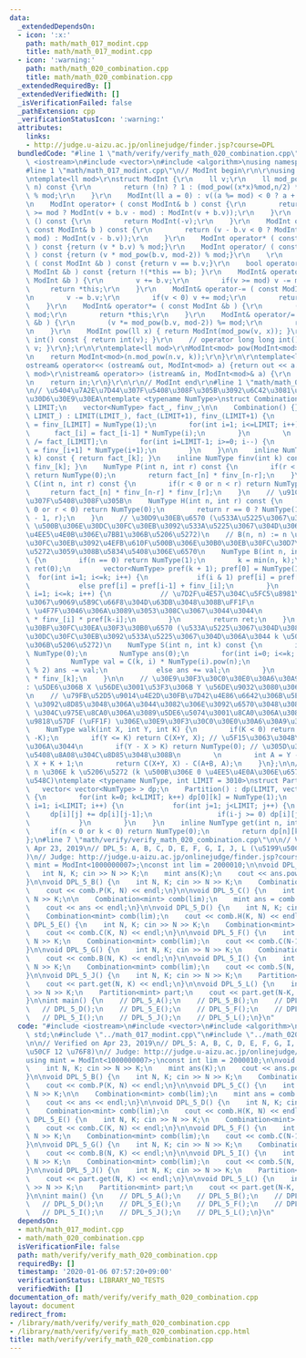 ```yaml
---
data:
  _extendedDependsOn:
  - icon: ':x:'
    path: math/math_017_modint.cpp
    title: math/math_017_modint.cpp
  - icon: ':warning:'
    path: math/math_020_combination.cpp
    title: math/math_020_combination.cpp
  _extendedRequiredBy: []
  _extendedVerifiedWith: []
  _isVerificationFailed: false
  _pathExtension: cpp
  _verificationStatusIcon: ':warning:'
  attributes:
    links:
    - http://judge.u-aizu.ac.jp/onlinejudge/finder.jsp?course=DPL
  bundledCode: "#line 1 \"math/verify/verify_math_020_combination.cpp\"\n#include\
    \ <iostream>\n#include <vector>\n#include <algorithm>\nusing namespace std;\n\
    #line 1 \"math/math_017_modint.cpp\"\n// ModInt begin\r\n\r\nusing ll = long long;\r\
    \ntemplate<ll mod>\r\nstruct ModInt {\r\n    ll v;\r\n    ll mod_pow(ll x, ll\
    \ n) const {\r\n        return (!n) ? 1 : (mod_pow((x*x)%mod,n/2) * ((n&1)?x:1))\
    \ % mod;\r\n    }\r\n    ModInt(ll a = 0) : v((a %= mod) < 0 ? a + mod : a) {}\r\
    \n    ModInt operator+ ( const ModInt& b ) const {\r\n        return (v + b.v\
    \ >= mod ? ModInt(v + b.v - mod) : ModInt(v + b.v));\r\n    }\r\n    ModInt operator-\
    \ () const {\r\n        return ModInt(-v);\r\n    }\r\n    ModInt operator- (\
    \ const ModInt& b ) const {\r\n        return (v - b.v < 0 ? ModInt(v - b.v +\
    \ mod) : ModInt(v - b.v));\r\n    }\r\n    ModInt operator* ( const ModInt& b\
    \ ) const {return (v * b.v) % mod;}\r\n    ModInt operator/ ( const ModInt& b\
    \ ) const {return (v * mod_pow(b.v, mod-2)) % mod;}\r\n    \r\n    bool operator==\
    \ ( const ModInt &b ) const {return v == b.v;}\r\n    bool operator!= ( const\
    \ ModInt &b ) const {return !(*this == b); }\r\n    ModInt& operator+= ( const\
    \ ModInt &b ) {\r\n        v += b.v;\r\n        if(v >= mod) v -= mod;\r\n   \
    \     return *this;\r\n    }\r\n    ModInt& operator-= ( const ModInt &b ) {\r\
    \n        v -= b.v;\r\n        if(v < 0) v += mod;\r\n        return *this;\r\n\
    \    }\r\n    ModInt& operator*= ( const ModInt &b ) {\r\n        (v *= b.v) %=\
    \ mod;\r\n        return *this;\r\n    }\r\n    ModInt& operator/= ( const ModInt\
    \ &b ) {\r\n        (v *= mod_pow(b.v, mod-2)) %= mod;\r\n        return *this;\r\
    \n    }\r\n    ModInt pow(ll x) { return ModInt(mod_pow(v, x)); }\r\n    // operator\
    \ int() const { return int(v); }\r\n    // operator long long int() const { return\
    \ v; }\r\n};\r\n\r\ntemplate<ll mod>\r\nModInt<mod> pow(ModInt<mod> n, ll k) {\r\
    \n    return ModInt<mod>(n.mod_pow(n.v, k));\r\n}\r\n\r\ntemplate<ll mod>\r\n\
    ostream& operator<< (ostream& out, ModInt<mod> a) {return out << a.v;}\r\ntemplate<ll\
    \ mod>\r\nistream& operator>> (istream& in, ModInt<mod>& a) {\r\n    in >> a.v;\r\
    \n    return in;\r\n}\r\n\r\n// ModInt end\r\n#line 1 \"math/math_020_combination.cpp\"\
    \n// \u5404\u7A2E\u7D44\u307F\u5408\u308F\u305B\u3092\u6C42\u3081\u308B\u30E9\u30A4\
    \u30D6\u30E9\u30EA\ntemplate <typename NumType>\nstruct Combination {\n    int\
    \ LIMIT;\n    vector<NumType> fact_, finv_;\n\n    Combination() {}\n    Combination(int\
    \ LIMIT_) : LIMIT(LIMIT_), fact_(LIMIT+1), finv_(LIMIT+1) {\n        fact_[0]\
    \ = finv_[LIMIT] = NumType(1);\n        for(int i=1; i<=LIMIT; i++) {\n      \
    \      fact_[i] = fact_[i-1] * NumType(i);\n        }\n        \n        finv_[LIMIT]\
    \ /= fact_[LIMIT];\n        for(int i=LIMIT-1; i>=0; i--) {\n            finv_[i]\
    \ = finv_[i+1] * NumType(i+1);\n        }\n    }\n\n    inline NumType fact(int\
    \ k) const { return fact_[k]; }\n    inline NumType finv(int k) const { return\
    \ finv_[k]; }\n    NumType P(int n, int r) const {\n        if(r < 0 or n < r)\
    \ return NumType(0);\n        return fact_[n] * finv_[n-r];\n    }\n    NumType\
    \ C(int n, int r) const {\n        if(r < 0 or n < r) return NumType(0);\n   \
    \     return fact_[n] * finv_[n-r] * finv_[r];\n    }\n    // \u91CD\u8907\u7D44\
    \u307F\u5408\u308F\u305B\n    NumType H(int n, int r) const {\n        if(n <\
    \ 0 or r < 0) return NumType(0);\n        return r == 0 ? NumType(1) : C(n + r\
    \ - 1, r);\n    }\n    // \u30D9\u30EB\u6570 (\u533A\u5225\u3067\u304D\u308B n\
    \ \u500B\u306E\u30DC\u30FC\u30EB\u3092\u533A\u5225\u3067\u304D\u306A\u3044 k \u500B\
    \u4EE5\u4E0B\u306E\u7BB1\u306B\u5206\u5272)\n    // B(n, n) := n \u500B\u306E\u30DC\
    \u30FC\u30EB\u3092\u4EFB\u610F\u500B\u306E\u30B0\u30EB\u30FC\u30D7\u306B\u5206\
    \u5272\u3059\u308B\u5834\u5408\u306E\u6570\n    NumType B(int n, int k) const\
    \ {\n        if(n == 0) return NumType(1);\n        k = min(n, k);\n        NumType\
    \ ret(0);\n        vector<NumType> pref(k + 1); pref[0] = NumType(1);\n      \
    \  for(int i=1; i<=k; i++) {\n            if(i & 1) pref[i] = pref[i-1] - finv_[i];\n\
    \            else pref[i] = pref[i-1] + finv_[i];\n        }\n        for(int\
    \ i=1; i<=k; i++) {\n            // \u7D2F\u4E57\u304C\u5FC5\u8981\u306A\u306E\
    \u3067\u9069\u5B9C\u66F8\u304D\u63DB\u3048\u308B\uFF1F\n            // ModInt\
    \ \u4F7F\u3046\u306A\u3089\u3053\u308C\u3067\u3044\u3044\n            ret += NumType(i).pow(n)\
    \ * finv_[i] * pref[k-i];\n        }\n        return ret;\n    }\n    // \u30B9\
    \u30BF\u30FC\u30EA\u30F3\u30B0\u6570 (\u533A\u5225\u3067\u304D\u308B n \u500B\u306E\
    \u30DC\u30FC\u30EB\u3092\u533A\u5225\u3067\u304D\u306A\u3044 k \u500B\u306E\u7BB1\
    \u306B\u5206\u5272)\n    NumType S(int n, int k) const {\n        if(n < k) return\
    \ NumType(0);\n        NumType ans(0);\n        for(int i=0; i<=k; i++) {\n  \
    \          NumType val = C(k, i) * NumType(i).pow(n);\n            if((k - i)\
    \ % 2) ans -= val;\n            else ans += val;\n        }\n        return ans\
    \ * finv_[k];\n    }\n\n    // \u30E9\u30F3\u30C0\u30E0\u30A6\u30A9\u30FC\u30AF\
    : \u5DE6\u306B X \u56DE\u3001\u53F3\u306B Y \u56DE\u9032\u3080\u3068\u304D\u3001\
    \n    // \u79FB\u52D5\u9014\u4E2D\u30FB\u7D42\u4E86\u6642\u306B\u5EA7\u6A19 K\
    \ \u3092\u8D85\u3048\u306A\u3044\u3082\u306E\u3092\u6570\u3048\u308B\n    // K\
    \ \u304C\u975E\u8CA0\u306A\u3089\u5DE6\u5074\u3001\u8CA0\u306A\u3089\u53F3\u5074\
    \u9818\u57DF (\uFF1F) \u306E\u30E9\u30F3\u30C0\u30E0\u30A6\u30A9\u30FC\u30AF\n\
    \    NumType walk(int X, int Y, int K) {\n        if(K < 0) return walk(Y, X,\
    \ -K);\n        if(Y <= K) return C(X+Y, X); // \u5F15\u3063\u304B\u304B\u3089\
    \u306A\u3044\n        if(Y - X > K) return NumType(0); // \u305D\u3082\u305D\u3082\
    \u5408\u8A08\u304C\u8D85\u3048\u308B\n        \n        int A = Y - K - 1, B =\
    \ X + K + 1;\n        return C(X+Y, X) - C(A+B, A);\n    }\n};\n\n// P(n, k) :=\
    \ n \u306E k \u5206\u5272 (k \u500B\u306E 0 \u4EE5\u4E0A\u306E\u6574\u6570\u306E\
    \u548C)\ntemplate <typename NumType, int LIMIT = 3010>\nstruct Partition {\n \
    \   vector< vector<NumType> > dp;\n    Partition() : dp(LIMIT, vector<NumType>(LIMIT))\
    \ {\n        for(int k=0; k<LIMIT; k++) dp[0][k] = NumType(1);\n        for(int\
    \ i=1; i<LIMIT; i++) {\n            for(int j=1; j<LIMIT; j++) {\n           \
    \     dp[i][j] += dp[i][j-1];\n                if(i-j >= 0) dp[i][j] += dp[i-j][j];\n\
    \            }\n        }\n    }\n    inline NumType get(int n, int k) {\n   \
    \     if(n < 0 or k < 0) return NumType(0);\n        return dp[n][k];\n    }\n\
    };\n#line 7 \"math/verify/verify_math_020_combination.cpp\"\n\n// Verified on\
    \ Apr 23, 2019\n// DPL_5: A, B, C, D, E, F, G, I, J, L (\u5199\u50CF 12 \u76F8\
    )\n// Judge: http://judge.u-aizu.ac.jp/onlinejudge/finder.jsp?course=DPL\nusing\
    \ mint = ModInt<1000000007>;\nconst int lim = 2000010;\n\nvoid DPL_5_A() {\n \
    \   int N, K; cin >> N >> K;\n    mint ans(K);\n    cout << ans.pow(N) << endl;\n\
    }\n\nvoid DPL_5_B() {\n    int N, K; cin >> N >> K;\n    Combination<mint> comb(lim);\n\
    \    cout << comb.P(K, N) << endl;\n}\n\nvoid DPL_5_C() {\n    int N, K; cin >>\
    \ N >> K;\n\n    Combination<mint> comb(lim);\n    mint ans = comb.S(N, K) * comb.fact(K);\n\
    \    cout << ans << endl;\n}\n\nvoid DPL_5_D() {\n    int N, K; cin >> N >> K;\n\
    \    Combination<mint> comb(lim);\n    cout << comb.H(K, N) << endl;\n}\n\nvoid\
    \ DPL_5_E() {\n    int N, K; cin >> N >> K;\n    Combination<mint> comb(lim);\n\
    \    cout << comb.C(K, N) << endl;\n}\n\nvoid DPL_5_F() {\n    int N, K; cin >>\
    \ N >> K;\n    Combination<mint> comb(lim);\n    cout << comb.C(N-1, K-1) << endl;\n\
    }\n\nvoid DPL_5_G() {\n    int N, K; cin >> N >> K;\n    Combination<mint> comb(lim);\n\
    \    cout << comb.B(N, K) << endl;\n}\n\nvoid DPL_5_I() {\n    int N, K; cin >>\
    \ N >> K;\n    Combination<mint> comb(lim);\n    cout << comb.S(N, K) << endl;\n\
    }\n\nvoid DPL_5_J() {\n    int N, K; cin >> N >> K;\n    Partition<mint> part;\n\
    \    cout << part.get(N, K) << endl;\n}\n\nvoid DPL_5_L() {\n    int N, K; cin\
    \ >> N >> K;\n    Partition<mint> part;\n    cout << part.get(N-K, K) << endl;\n\
    }\n\nint main() {\n    // DPL_5_A();\n    // DPL_5_B();\n    // DPL_5_C();\n \
    \   // DPL_5_D();\n    // DPL_5_E();\n    // DPL_5_F();\n    // DPL_5_G();\n \
    \   // DPL_5_I();\n    // DPL_5_J();\n    // DPL_5_L();\n}\n"
  code: "#include <iostream>\n#include <vector>\n#include <algorithm>\nusing namespace\
    \ std;\n#include \"../math_017_modint.cpp\"\n#include \"../math_020_combination.cpp\"\
    \n\n// Verified on Apr 23, 2019\n// DPL_5: A, B, C, D, E, F, G, I, J, L (\u5199\
    \u50CF 12 \u76F8)\n// Judge: http://judge.u-aizu.ac.jp/onlinejudge/finder.jsp?course=DPL\n\
    using mint = ModInt<1000000007>;\nconst int lim = 2000010;\n\nvoid DPL_5_A() {\n\
    \    int N, K; cin >> N >> K;\n    mint ans(K);\n    cout << ans.pow(N) << endl;\n\
    }\n\nvoid DPL_5_B() {\n    int N, K; cin >> N >> K;\n    Combination<mint> comb(lim);\n\
    \    cout << comb.P(K, N) << endl;\n}\n\nvoid DPL_5_C() {\n    int N, K; cin >>\
    \ N >> K;\n\n    Combination<mint> comb(lim);\n    mint ans = comb.S(N, K) * comb.fact(K);\n\
    \    cout << ans << endl;\n}\n\nvoid DPL_5_D() {\n    int N, K; cin >> N >> K;\n\
    \    Combination<mint> comb(lim);\n    cout << comb.H(K, N) << endl;\n}\n\nvoid\
    \ DPL_5_E() {\n    int N, K; cin >> N >> K;\n    Combination<mint> comb(lim);\n\
    \    cout << comb.C(K, N) << endl;\n}\n\nvoid DPL_5_F() {\n    int N, K; cin >>\
    \ N >> K;\n    Combination<mint> comb(lim);\n    cout << comb.C(N-1, K-1) << endl;\n\
    }\n\nvoid DPL_5_G() {\n    int N, K; cin >> N >> K;\n    Combination<mint> comb(lim);\n\
    \    cout << comb.B(N, K) << endl;\n}\n\nvoid DPL_5_I() {\n    int N, K; cin >>\
    \ N >> K;\n    Combination<mint> comb(lim);\n    cout << comb.S(N, K) << endl;\n\
    }\n\nvoid DPL_5_J() {\n    int N, K; cin >> N >> K;\n    Partition<mint> part;\n\
    \    cout << part.get(N, K) << endl;\n}\n\nvoid DPL_5_L() {\n    int N, K; cin\
    \ >> N >> K;\n    Partition<mint> part;\n    cout << part.get(N-K, K) << endl;\n\
    }\n\nint main() {\n    // DPL_5_A();\n    // DPL_5_B();\n    // DPL_5_C();\n \
    \   // DPL_5_D();\n    // DPL_5_E();\n    // DPL_5_F();\n    // DPL_5_G();\n \
    \   // DPL_5_I();\n    // DPL_5_J();\n    // DPL_5_L();\n}\n"
  dependsOn:
  - math/math_017_modint.cpp
  - math/math_020_combination.cpp
  isVerificationFile: false
  path: math/verify/verify_math_020_combination.cpp
  requiredBy: []
  timestamp: '2020-01-06 07:57:20+09:00'
  verificationStatus: LIBRARY_NO_TESTS
  verifiedWith: []
documentation_of: math/verify/verify_math_020_combination.cpp
layout: document
redirect_from:
- /library/math/verify/verify_math_020_combination.cpp
- /library/math/verify/verify_math_020_combination.cpp.html
title: math/verify/verify_math_020_combination.cpp
---
```

